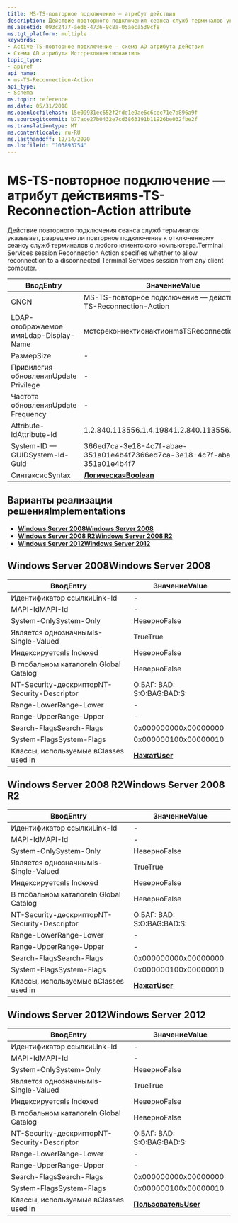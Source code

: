 ```yaml
---
title: MS-TS-повторное подключение — атрибут действия
description: Действие повторного подключения сеанса служб терминалов указывает, разрешено ли повторное подключение к отключенному сеансу служб терминалов с любого клиентского компьютера.
ms.assetid: 093c2477-aed6-4736-9c8a-05aeca539cf8
ms.tgt_platform: multiple
keywords:
- Active-TS-повторное подключение — схема AD атрибута действия
- Схема AD атрибута Мстсреконнектионактион
topic_type:
- apiref
api_name:
- ms-TS-Reconnection-Action
api_type:
- Schema
ms.topic: reference
ms.date: 05/31/2018
ms.openlocfilehash: 15e09931ec652f2fdd1e9ae6c6cec71e7a896a9f
ms.sourcegitcommit: b77ace27b0432e7cd3863191b11926be032fbe2f
ms.translationtype: MT
ms.contentlocale: ru-RU
ms.lasthandoff: 12/14/2020
ms.locfileid: "103893754"
---
```

# <a name="ms-ts-reconnection-action-attribute"></a><span data-ttu-id="1c221-105">MS-TS-повторное подключение — атрибут действия</span><span class="sxs-lookup"><span data-stu-id="1c221-105">ms-TS-Reconnection-Action attribute</span></span>

<span data-ttu-id="1c221-106">Действие повторного подключения сеанса служб терминалов указывает, разрешено ли повторное подключение к отключенному сеансу служб терминалов с любого клиентского компьютера.</span><span class="sxs-lookup"><span data-stu-id="1c221-106">Terminal Services session Reconnection Action specifies whether to allow reconnection to a disconnected Terminal Services session from any client computer.</span></span>



| <span data-ttu-id="1c221-107">Ввод</span><span class="sxs-lookup"><span data-stu-id="1c221-107">Entry</span></span> | <span data-ttu-id="1c221-108">Значение</span><span class="sxs-lookup"><span data-stu-id="1c221-108">Value</span></span> |
|-------------------|--------------------------------------|
| <span data-ttu-id="1c221-109">CN</span><span class="sxs-lookup"><span data-stu-id="1c221-109">CN</span></span>                | <span data-ttu-id="1c221-110">MS-TS-повторное подключение — действие</span><span class="sxs-lookup"><span data-stu-id="1c221-110">ms-TS-Reconnection-Action</span></span>            |
| <span data-ttu-id="1c221-111">LDAP-отображаемое имя</span><span class="sxs-lookup"><span data-stu-id="1c221-111">Ldap-Display-Name</span></span> | <span data-ttu-id="1c221-112">мстсреконнектионактион</span><span class="sxs-lookup"><span data-stu-id="1c221-112">msTSReconnectionAction</span></span>               |
| <span data-ttu-id="1c221-113">Размер</span><span class="sxs-lookup"><span data-stu-id="1c221-113">Size</span></span>              | \-                                   |
| <span data-ttu-id="1c221-114">Привилегия обновления</span><span class="sxs-lookup"><span data-stu-id="1c221-114">Update Privilege</span></span>  | \-                                   |
| <span data-ttu-id="1c221-115">Частота обновления</span><span class="sxs-lookup"><span data-stu-id="1c221-115">Update Frequency</span></span>  | \-                                   |
| <span data-ttu-id="1c221-116">Attribute-Id</span><span class="sxs-lookup"><span data-stu-id="1c221-116">Attribute-Id</span></span>      | <span data-ttu-id="1c221-117">1.2.840.113556.1.4.1984</span><span class="sxs-lookup"><span data-stu-id="1c221-117">1.2.840.113556.1.4.1984</span></span>              |
| <span data-ttu-id="1c221-118">System-ID — GUID</span><span class="sxs-lookup"><span data-stu-id="1c221-118">System-Id-Guid</span></span>    | <span data-ttu-id="1c221-119">366ed7ca-3e18-4c7f-abae-351a01e4b4f7</span><span class="sxs-lookup"><span data-stu-id="1c221-119">366ed7ca-3e18-4c7f-abae-351a01e4b4f7</span></span> |
| <span data-ttu-id="1c221-120">Синтаксис</span><span class="sxs-lookup"><span data-stu-id="1c221-120">Syntax</span></span>            | [<span data-ttu-id="1c221-121">**Логическая**</span><span class="sxs-lookup"><span data-stu-id="1c221-121">**Boolean**</span></span>](s-boolean.md)         |



## <a name="implementations"></a><span data-ttu-id="1c221-122">Варианты реализации решения</span><span class="sxs-lookup"><span data-stu-id="1c221-122">Implementations</span></span>

-   [<span data-ttu-id="1c221-123">**Windows Server 2008**</span><span class="sxs-lookup"><span data-stu-id="1c221-123">**Windows Server 2008**</span></span>](#windows-server-2008)
-   [<span data-ttu-id="1c221-124">**Windows Server 2008 R2**</span><span class="sxs-lookup"><span data-stu-id="1c221-124">**Windows Server 2008 R2**</span></span>](#windows-server-2008-r2)
-   [<span data-ttu-id="1c221-125">**Windows Server 2012**</span><span class="sxs-lookup"><span data-stu-id="1c221-125">**Windows Server 2012**</span></span>](#windows-server-2012)

## <a name="windows-server-2008"></a><span data-ttu-id="1c221-126">Windows Server 2008</span><span class="sxs-lookup"><span data-stu-id="1c221-126">Windows Server 2008</span></span>



| <span data-ttu-id="1c221-127">Ввод</span><span class="sxs-lookup"><span data-stu-id="1c221-127">Entry</span></span> | <span data-ttu-id="1c221-128">Значение</span><span class="sxs-lookup"><span data-stu-id="1c221-128">Value</span></span> |
|------------------------|-----------------------------------|
| <span data-ttu-id="1c221-129">Идентификатор ссылки</span><span class="sxs-lookup"><span data-stu-id="1c221-129">Link-Id</span></span>                | \-                                |
| <span data-ttu-id="1c221-130">MAPI-Id</span><span class="sxs-lookup"><span data-stu-id="1c221-130">MAPI-Id</span></span>                | \-                                |
| <span data-ttu-id="1c221-131">System-Only</span><span class="sxs-lookup"><span data-stu-id="1c221-131">System-Only</span></span>            | <span data-ttu-id="1c221-132">Неверно</span><span class="sxs-lookup"><span data-stu-id="1c221-132">False</span></span>                             |
| <span data-ttu-id="1c221-133">Является однозначным</span><span class="sxs-lookup"><span data-stu-id="1c221-133">Is-Single-Valued</span></span>       | <span data-ttu-id="1c221-134">True</span><span class="sxs-lookup"><span data-stu-id="1c221-134">True</span></span>                              |
| <span data-ttu-id="1c221-135">Индексируется</span><span class="sxs-lookup"><span data-stu-id="1c221-135">Is Indexed</span></span>             | <span data-ttu-id="1c221-136">Неверно</span><span class="sxs-lookup"><span data-stu-id="1c221-136">False</span></span>                             |
| <span data-ttu-id="1c221-137">В глобальном каталоге</span><span class="sxs-lookup"><span data-stu-id="1c221-137">In Global Catalog</span></span>      | <span data-ttu-id="1c221-138">Неверно</span><span class="sxs-lookup"><span data-stu-id="1c221-138">False</span></span>                             |
| <span data-ttu-id="1c221-139">NT-Security-дескриптор</span><span class="sxs-lookup"><span data-stu-id="1c221-139">NT-Security-Descriptor</span></span> | <span data-ttu-id="1c221-140">О:БАГ: BAD: S:</span><span class="sxs-lookup"><span data-stu-id="1c221-140">O:BAG:BAD:S:</span></span>                      |
| <span data-ttu-id="1c221-141">Range-Lower</span><span class="sxs-lookup"><span data-stu-id="1c221-141">Range-Lower</span></span>            | \-                                |
| <span data-ttu-id="1c221-142">Range-Upper</span><span class="sxs-lookup"><span data-stu-id="1c221-142">Range-Upper</span></span>            | \-                                |
| <span data-ttu-id="1c221-143">Search-Flags</span><span class="sxs-lookup"><span data-stu-id="1c221-143">Search-Flags</span></span>           | <span data-ttu-id="1c221-144">0x00000000</span><span class="sxs-lookup"><span data-stu-id="1c221-144">0x00000000</span></span>                        |
| <span data-ttu-id="1c221-145">System-Flags</span><span class="sxs-lookup"><span data-stu-id="1c221-145">System-Flags</span></span>           | <span data-ttu-id="1c221-146">0x00000010</span><span class="sxs-lookup"><span data-stu-id="1c221-146">0x00000010</span></span>                        |
| <span data-ttu-id="1c221-147">Классы, используемые в</span><span class="sxs-lookup"><span data-stu-id="1c221-147">Classes used in</span></span>        | [<span data-ttu-id="1c221-148">**Нажат**</span><span class="sxs-lookup"><span data-stu-id="1c221-148">**User**</span></span>](c-user.md)<br/> |



## <a name="windows-server-2008-r2"></a><span data-ttu-id="1c221-149">Windows Server 2008 R2</span><span class="sxs-lookup"><span data-stu-id="1c221-149">Windows Server 2008 R2</span></span>



| <span data-ttu-id="1c221-150">Ввод</span><span class="sxs-lookup"><span data-stu-id="1c221-150">Entry</span></span> | <span data-ttu-id="1c221-151">Значение</span><span class="sxs-lookup"><span data-stu-id="1c221-151">Value</span></span> |
|------------------------|-----------------------------------|
| <span data-ttu-id="1c221-152">Идентификатор ссылки</span><span class="sxs-lookup"><span data-stu-id="1c221-152">Link-Id</span></span>                | \-                                |
| <span data-ttu-id="1c221-153">MAPI-Id</span><span class="sxs-lookup"><span data-stu-id="1c221-153">MAPI-Id</span></span>                | \-                                |
| <span data-ttu-id="1c221-154">System-Only</span><span class="sxs-lookup"><span data-stu-id="1c221-154">System-Only</span></span>            | <span data-ttu-id="1c221-155">Неверно</span><span class="sxs-lookup"><span data-stu-id="1c221-155">False</span></span>                             |
| <span data-ttu-id="1c221-156">Является однозначным</span><span class="sxs-lookup"><span data-stu-id="1c221-156">Is-Single-Valued</span></span>       | <span data-ttu-id="1c221-157">True</span><span class="sxs-lookup"><span data-stu-id="1c221-157">True</span></span>                              |
| <span data-ttu-id="1c221-158">Индексируется</span><span class="sxs-lookup"><span data-stu-id="1c221-158">Is Indexed</span></span>             | <span data-ttu-id="1c221-159">Неверно</span><span class="sxs-lookup"><span data-stu-id="1c221-159">False</span></span>                             |
| <span data-ttu-id="1c221-160">В глобальном каталоге</span><span class="sxs-lookup"><span data-stu-id="1c221-160">In Global Catalog</span></span>      | <span data-ttu-id="1c221-161">Неверно</span><span class="sxs-lookup"><span data-stu-id="1c221-161">False</span></span>                             |
| <span data-ttu-id="1c221-162">NT-Security-дескриптор</span><span class="sxs-lookup"><span data-stu-id="1c221-162">NT-Security-Descriptor</span></span> | <span data-ttu-id="1c221-163">О:БАГ: BAD: S:</span><span class="sxs-lookup"><span data-stu-id="1c221-163">O:BAG:BAD:S:</span></span>                      |
| <span data-ttu-id="1c221-164">Range-Lower</span><span class="sxs-lookup"><span data-stu-id="1c221-164">Range-Lower</span></span>            | \-                                |
| <span data-ttu-id="1c221-165">Range-Upper</span><span class="sxs-lookup"><span data-stu-id="1c221-165">Range-Upper</span></span>            | \-                                |
| <span data-ttu-id="1c221-166">Search-Flags</span><span class="sxs-lookup"><span data-stu-id="1c221-166">Search-Flags</span></span>           | <span data-ttu-id="1c221-167">0x00000000</span><span class="sxs-lookup"><span data-stu-id="1c221-167">0x00000000</span></span>                        |
| <span data-ttu-id="1c221-168">System-Flags</span><span class="sxs-lookup"><span data-stu-id="1c221-168">System-Flags</span></span>           | <span data-ttu-id="1c221-169">0x00000010</span><span class="sxs-lookup"><span data-stu-id="1c221-169">0x00000010</span></span>                        |
| <span data-ttu-id="1c221-170">Классы, используемые в</span><span class="sxs-lookup"><span data-stu-id="1c221-170">Classes used in</span></span>        | [<span data-ttu-id="1c221-171">**Нажат**</span><span class="sxs-lookup"><span data-stu-id="1c221-171">**User**</span></span>](c-user.md)<br/> |



## <a name="windows-server-2012"></a><span data-ttu-id="1c221-172">Windows Server 2012</span><span class="sxs-lookup"><span data-stu-id="1c221-172">Windows Server 2012</span></span>



| <span data-ttu-id="1c221-173">Ввод</span><span class="sxs-lookup"><span data-stu-id="1c221-173">Entry</span></span> | <span data-ttu-id="1c221-174">Значение</span><span class="sxs-lookup"><span data-stu-id="1c221-174">Value</span></span> |
|------------------------|-----------------------------------|
| <span data-ttu-id="1c221-175">Идентификатор ссылки</span><span class="sxs-lookup"><span data-stu-id="1c221-175">Link-Id</span></span>                | \-                                |
| <span data-ttu-id="1c221-176">MAPI-Id</span><span class="sxs-lookup"><span data-stu-id="1c221-176">MAPI-Id</span></span>                | \-                                |
| <span data-ttu-id="1c221-177">System-Only</span><span class="sxs-lookup"><span data-stu-id="1c221-177">System-Only</span></span>            | <span data-ttu-id="1c221-178">Неверно</span><span class="sxs-lookup"><span data-stu-id="1c221-178">False</span></span>                             |
| <span data-ttu-id="1c221-179">Является однозначным</span><span class="sxs-lookup"><span data-stu-id="1c221-179">Is-Single-Valued</span></span>       | <span data-ttu-id="1c221-180">True</span><span class="sxs-lookup"><span data-stu-id="1c221-180">True</span></span>                              |
| <span data-ttu-id="1c221-181">Индексируется</span><span class="sxs-lookup"><span data-stu-id="1c221-181">Is Indexed</span></span>             | <span data-ttu-id="1c221-182">Неверно</span><span class="sxs-lookup"><span data-stu-id="1c221-182">False</span></span>                             |
| <span data-ttu-id="1c221-183">В глобальном каталоге</span><span class="sxs-lookup"><span data-stu-id="1c221-183">In Global Catalog</span></span>      | <span data-ttu-id="1c221-184">Неверно</span><span class="sxs-lookup"><span data-stu-id="1c221-184">False</span></span>                             |
| <span data-ttu-id="1c221-185">NT-Security-дескриптор</span><span class="sxs-lookup"><span data-stu-id="1c221-185">NT-Security-Descriptor</span></span> | <span data-ttu-id="1c221-186">О:БАГ: BAD: S:</span><span class="sxs-lookup"><span data-stu-id="1c221-186">O:BAG:BAD:S:</span></span>                      |
| <span data-ttu-id="1c221-187">Range-Lower</span><span class="sxs-lookup"><span data-stu-id="1c221-187">Range-Lower</span></span>            | \-                                |
| <span data-ttu-id="1c221-188">Range-Upper</span><span class="sxs-lookup"><span data-stu-id="1c221-188">Range-Upper</span></span>            | \-                                |
| <span data-ttu-id="1c221-189">Search-Flags</span><span class="sxs-lookup"><span data-stu-id="1c221-189">Search-Flags</span></span>           | <span data-ttu-id="1c221-190">0x00000000</span><span class="sxs-lookup"><span data-stu-id="1c221-190">0x00000000</span></span>                        |
| <span data-ttu-id="1c221-191">System-Flags</span><span class="sxs-lookup"><span data-stu-id="1c221-191">System-Flags</span></span>           | <span data-ttu-id="1c221-192">0x00000010</span><span class="sxs-lookup"><span data-stu-id="1c221-192">0x00000010</span></span>                        |
| <span data-ttu-id="1c221-193">Классы, используемые в</span><span class="sxs-lookup"><span data-stu-id="1c221-193">Classes used in</span></span>        | [<span data-ttu-id="1c221-194">**Пользователь**</span><span class="sxs-lookup"><span data-stu-id="1c221-194">**User**</span></span>](c-user.md)<br/> |



 

 






